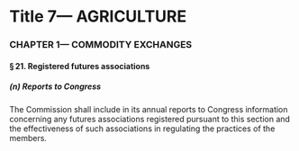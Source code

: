 
# Title 7— AGRICULTURE
### CHAPTER 1— COMMODITY EXCHANGES
#### § 21. Registered futures associations
##### (n) Reports to Congress

The Commission shall include in its annual reports to Congress information concerning any futures associations registered pursuant to this section and the effectiveness of such associations in regulating the practices of the members.
